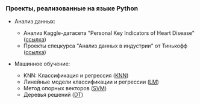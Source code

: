 ### Проекты, реализованные на языке Python

* Анализ данных:
    + Анализ Kaggle-датасета "Personal Key Indicators of Heart Disease" ([ссылка](https://github.com/nizov-as/CMC-MSU-Practice/tree/main/Python/Data%20Analysis/Heart%20Disease%20data))
    + Проекты спецкурса "Анализ данных в индустрии" от Тинькофф ([ссылка]())
    
* Машинное обучение:
    + KNN: Классификация и регрессия ([KNN](https://github.com/nizov-as/CMC-MSU-Practice/tree/main/Python/Machine%20Learning/KNN))
    + Линейные модели классификации и регрессии ([LM](https://github.com/nizov-as/CMC-MSU-Practice/tree/main/Python/Machine%20Learning/Linear%20models))
    + Метод опорных векторов ([SVM](https://github.com/nizov-as/CMC-MSU-Practice/tree/main/Python/Machine%20Learning/SVM))
    + Деревья решений ([DT](https://github.com/nizov-as/CMC-MSU-Practice/tree/main/Python/Machine%20Learning/Decision%20trees))
